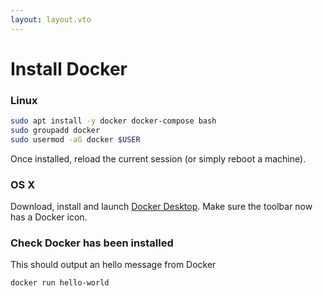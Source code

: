 ```yaml
---
layout: layout.vto
---
```


# Install Docker


### Linux

```bash
sudo apt install -y docker docker-compose bash
sudo groupadd docker
sudo usermod -aG docker $USER
```

Once installed, reload the current session (or simply reboot a machine).


### OS X

Download, install and launch [Docker Desktop](https://docs.docker.com/desktop/install/mac-install/). Make sure the toolbar now has a Docker icon.

### Check Docker has been installed

This should output an hello message from Docker

```bash
docker run hello-world
```